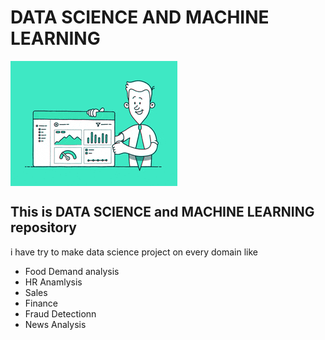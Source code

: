 # DATA SCIENCE AND MACHINE LEARNING
<img align="center" src="./readme_data/200.gif" alt="gif">

## This is DATA SCIENCE and MACHINE LEARNING repository 

<p> i have try to make data science project on every domain like </p>
<ul>
  <li> Food Demand analysis</li>
  <li> HR Anamlysis</li>
  <li> Sales</li>
  <li> Finance</li> 
  <li> Fraud Detectionn</li>
  <li> News Analysis</li>    
</ul>
      



